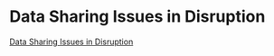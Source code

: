 # Data Sharing Issues in Disruption
[Data Sharing Issues in Disruption](https://aiwithcloud.com/2022/09/19/data_sharing_issues_in_disruption/)
